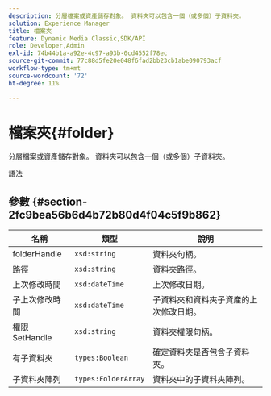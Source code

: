 ```yaml
---
description: 分層檔案或資產儲存對象。 資料夾可以包含一個（或多個）子資料夾。
solution: Experience Manager
title: 檔案夾
feature: Dynamic Media Classic,SDK/API
role: Developer,Admin
exl-id: 74b44b1a-a92e-4c97-a93b-0cd4552f78ec
source-git-commit: 77c88d5fe20e048f6fad2bb23cb1abe090793acf
workflow-type: tm+mt
source-wordcount: '72'
ht-degree: 11%

---
```


# 檔案夾{#folder}

分層檔案或資產儲存對象。 資料夾可以包含一個（或多個）子資料夾。

語法

## 參數 {#section-2fc9bea56b6d4b72b80d4f04c5f9b862}

| 名稱 | 類型 | 說明 |
|---|---|---|
| folderHandle | `xsd:string` | 資料夾句柄。 |
| 路徑 | `xsd:string` | 資料夾路徑。 |
| 上次修改時間 | `xsd:dateTime` | 上次修改日期。 |
| 子上次修改時間 | `xsd:dateTime` | 子資料夾和資料夾子資產的上次修改日期。 |
| 權限SetHandle | `xsd:string` | 資料夾權限句柄。 |
| 有子資料夾 | `types:Boolean` | 確定資料夾是否包含子資料夾。 |
| 子資料夾陣列 | `types:FolderArray` | 資料夾中的子資料夾陣列。 |
